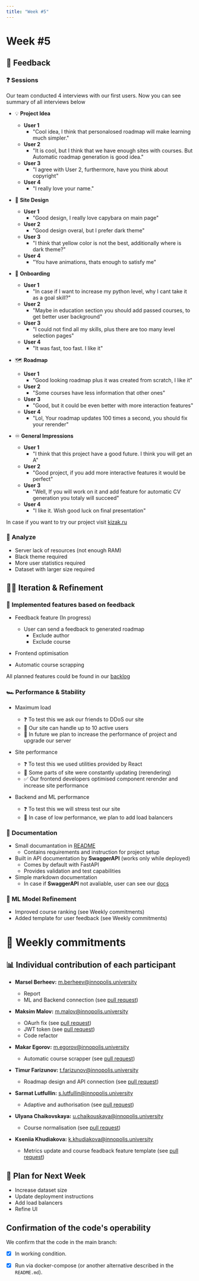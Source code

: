 ```yaml
---
title: "Week #5"
---
```


# **Week #5**

## 📝 **Feedback**

### ❓ **Sessions**

Our team conducted 4 interviews with our first users. Now you can see summary of all interviews below

* 💡 **Project Idea**
    * **User 1**
      * "Cool idea, I think that personalosed roadmap will make learning much simpler."
    * **User 2**
      * "It is cool, but I think that we have enough sites with courses. But Automatic roadmap generation is good idea."
    * **User 3**
      * "I agree with User 2, furthermore, have you think about copyright"
    * **User 4**
      * "I really love your name."

* 🎨 **Site Design**
    * **User 1**
      * "Good design, I really love capybara on main page"
    * **User 2**
      * "Good design overal, but I prefer dark theme"
    * **User 3**
      * "I think that yellow color is not the best, additionally where is dark theme?"
    * **User 4**
      * "You have animations, thats enough to satisfy me"

 * 📝 **Onboarding**
   * **User 1**
      * "In case if I want to increase my python level, why I cant take it as a goal skill?"
    * **User 2**
      * "Maybe in education section you should add passed courses, to get better user background"
    * **User 3**
      * "I could not find all my skills, plus there are too many level selection pages"
    * **User 4**
      * "It was fast, too fast. I like it"

 * 🗺️ **Roadmap**
    * **User 1**
      * "Good looking roadmap plus it was created from scratch, I like it"
    * **User 2**
      * "Some courses have less information that other ones"
    * **User 3**
      * "Good, but it could be even better with more interaction features"
    * **User 4**
      * "Lol, Your roadmap updates 100 times a second, you should fix your rerender"

 * ♾️ **General Impressions**
   * **User 1**
      * "I think that this project have a good future. I think you will get an A"
    * **User 2**
      * "Good project, if you add more interactive features it would be perfect"
    * **User 3**
      * "Well, If you will work on it and add feature for automatic CV generation you totaly will succeed"
    * **User 4**
      * "I like it. Wish good luck on final presentation"

In case if you want to try our project visit [kizak.ru ](https://kizak.ru/)

### 🔎 **Analyze**

* Server lack of resources (not enough RAM)
* Black theme required
* More user statistics required
* Dataset with larger size required

## 💅🏻 **Iteration & Refinement**

### 🚀 **Implemented features based on feedback**

* Feedback feature (In progress)
  * User can send a feedback to generated roadmap
    * Exclude author
    * Exclude course
   
* Frontend optimisation
* Automatic course scrapping

All planned features could be found in our [backlog](https://github.com/orgs/IU-Capstone-Project-2025/projects/11) 

### 🏎️ **Performance & Stability**

* Maximum load
  * ❓ To test this we ask our friends to DDoS our site
  * 📝 Our site can handle up to 10 active users
  * 🔮 In future we plan to increase the performance of project and upgrade our server

* Site performance
  * ❓ To test this we used utilities provided by React
  * 📝 Some parts of site were constantly updating (rerendering) 
  * ✅ Our frontend developers optimised component rerender and increase site performance

* Backend and ML performance
  * ❓ To test this we will stress test our site
  * 🔮 In case of low performance, we plan to add load balancers

### 📄 **Documentation**

* Small documantation in [README](https://github.com/IU-Capstone-Project-2025/KIZAK/blob/main/README.md)
  * Contains requirements and instruction for project setup
* Built in API documentation by **SwaggerAPI** (works only while deployed)
  * Comes by default with FastAPI
  * Provides validation and test capabilities
* Simple markdown documentation
  * In case if **SwaggerAPI** not avaliable, user can see our [docs](https://github.com/IU-Capstone-Project-2025/KIZAK/tree/main/docs)

### 🤖 **ML Model Refinement**

* Improved course ranking (see Weekly commitments)
* Added template for user feedback (see Weekly commitments)

# 📝 **Weekly commitments**

## 📊 **Individual contribution of each participant**

* **Marsel Berheev:** m.berheev@innopolis.university
  * Report
  * ML and Backend connection (see [pull request](https://github.com/IU-Capstone-Project-2025/KIZAK/pull/92))

* **Maksim Malov:** m.malov@innopolis.university
  * OAurh fix (see [pull request](https://github.com/IU-Capstone-Project-2025/KIZAK/pull/91))
  * JWT token (see [pull request](https://github.com/IU-Capstone-Project-2025/KIZAK/pull/91))
  * Code refactor

* **Makar Egorov:** m.egorov@innopolis.university
  * Automatic course scrapper (see [pull request](https://github.com/IU-Capstone-Project-2025/KIZAK/pull/98))

* **Timur Farizunov:** t.farizunov@innopolis.university
  * Roadmap design and API connection (see [pull request](https://github.com/IU-Capstone-Project-2025/KIZAK/pull/97))

* **Sarmat Lutfullin:** s.lutfullin@innopolis.university
  * Adaptive and authorisation (see [pull request](https://github.com/IU-Capstone-Project-2025/KIZAK/pull/97))
 
* **Ulyana Chaikovskaya:** u.chaikouskaya@innopolis.university
  * Course normalisation (see [pull request](https://github.com/IU-Capstone-Project-2025/KIZAK/pull/96))

* **Kseniia Khudiakova:** k.khudiakova@innopolis.university
  * Metrics update and course feadback feature template (see [pull request](https://github.com/IU-Capstone-Project-2025/KIZAK/pull/95))

## 🎯 **Plan for Next Week**

* Increase dataset size
* Update deployment instructions
* Add load balancers
* Refine UI

## Confirmation of the code's operability

We confirm that the code in the main branch:
- [x] In working condition.
- [x] Run via docker-compose (or another alternative described in the `README.md`).

